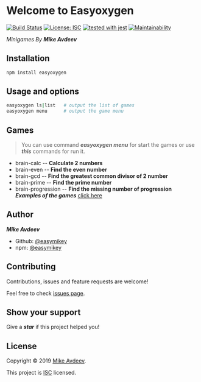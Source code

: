 # Welcome to Easyoxygen
[![Build Status](https://travis-ci.org/easymikey/easyoxygen.svg?branch=master)](https://travis-ci.org/easymikey/easyoxygen)[](https://codeclimate.com/github/easymikey/easyoxygen/maintainability)[](https://codeclimate.com/github/easymikey/easyoxygen/test_coverage) [![License: ISC](https://img.shields.io/badge/License-ISC-yellow.svg)](https://github.com/easymikey/easyoxygen/blob/master/LICENSE) [![tested with jest](https://img.shields.io/badge/tested_with-jest-99424f.svg)](https://github.com/facebook/jest) [![Maintainability](https://api.codeclimate.com/v1/badges/a57707f4879e048adcb5/maintainability)](https://codeclimate.com/github/easymikey/easyoxygen/maintainability)

 _Minigames By_ ***Mike Avdeev***



##  Installation

```bash
npm install easyoxygen
```

## Usage and options

```bash
easyoxygen ls|list   # output the list of games
easyoxygen menu      # output the game menu
```

##  Games
> You can use command ***easyoxygen menu*** for start the games  or use ***this*** commands for run it.
* brain-calc --  **Calculate 2 numbers**
* brain-even -- **Find the even number**
* brain-gcd -- **Find the greatest common divisor of 2 number**
* brain-prime -- **Find the prime number**
* brain-progression  -- **Find the missing number of progression**
***Examples of the games***    [click here](https://asciinema.org/a/261448)

## Author
_**Mike Avdeev**_
* Github: [@easymikey](https://github.com/easymikey)
* npm: [@easymikey](https://www.npmjs.com/~easymikey)

##  Contributing

Contributions, issues and feature requests are welcome!

Feel free to check [issues page](https://github.com/easymikey/easyoxygen/issues).

## Show your support

Give a _**star**_ if this project helped you!


##  License

Copyright © 2019 [Mike Avdeev](https://github.com/easymikey).

This project is [ISC](https://github.com/easymikey/easyoxygen/blob/master/LICENSE) licensed.